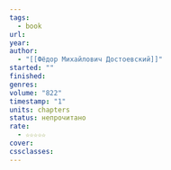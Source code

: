 ```yaml
---
tags:
  - book
url: 
year: 
author:
  - "[[Фёдор Михайлович Достоевский]]"
started: ""
finished: 
genres: 
volume: "822"
timestamp: "1"
units: chapters
status: непрочитано
rate:
  - ☆☆☆☆☆
cover: 
cssclasses:
---
```

